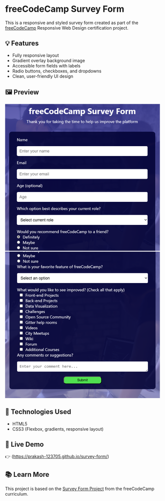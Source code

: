 # freeCodeCamp Survey Form

This is a responsive and styled survey form created as part of the [freeCodeCamp](https://www.freecodecamp.org/) Responsive Web Design certification project.

## 💡 Features

- Fully responsive layout
- Gradient overlay background image
- Accessible form fields with labels
- Radio buttons, checkboxes, and dropdowns
- Clean, user-friendly UI design

## 🖼️ Preview

![Survey Form Screenshot](./o1.png)
![Survey Form Screenshot](./o2.png)

## 🚀 Technologies Used

- HTML5
- CSS3 (Flexbox, gradients, responsive layout)

## 🔗 Live Demo

👉 (https://prakash-123705.github.io/survey-form/)

## 📚 Learn More

This project is based on the [Survey Form Project](https://www.freecodecamp.org/learn/responsive-web-design/responsive-web-design-projects/build-a-survey-form) from the freeCodeCamp curriculum.
